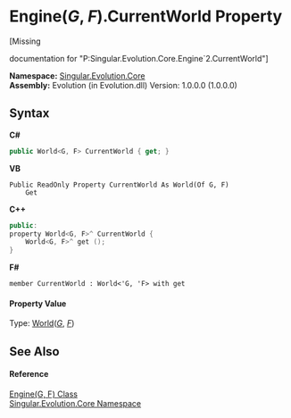 # Engine(*G*, *F*).CurrentWorld Property 
 

\[Missing <summary> documentation for "P:Singular.Evolution.Core.Engine`2.CurrentWorld"\]

**Namespace:**&nbsp;<a href="7a43d210-bf66-e44d-0f97-e9e0fe26b1b8">Singular.Evolution.Core</a><br />**Assembly:**&nbsp;Evolution (in Evolution.dll) Version: 1.0.0.0 (1.0.0.0)

## Syntax

**C#**<br />
``` C#
public World<G, F> CurrentWorld { get; }
```

**VB**<br />
``` VB
Public ReadOnly Property CurrentWorld As World(Of G, F)
	Get
```

**C++**<br />
``` C++
public:
property World<G, F>^ CurrentWorld {
	World<G, F>^ get ();
}
```

**F#**<br />
``` F#
member CurrentWorld : World<'G, 'F> with get

```


#### Property Value
Type: <a href="4f23c10d-618f-6deb-e2f3-d366fcee378d">World</a>(<a href="92194d95-738c-47ab-5991-65a487f5b8c2">*G*</a>, <a href="92194d95-738c-47ab-5991-65a487f5b8c2">*F*</a>)

## See Also


#### Reference
<a href="92194d95-738c-47ab-5991-65a487f5b8c2">Engine(G, F) Class</a><br /><a href="7a43d210-bf66-e44d-0f97-e9e0fe26b1b8">Singular.Evolution.Core Namespace</a><br />